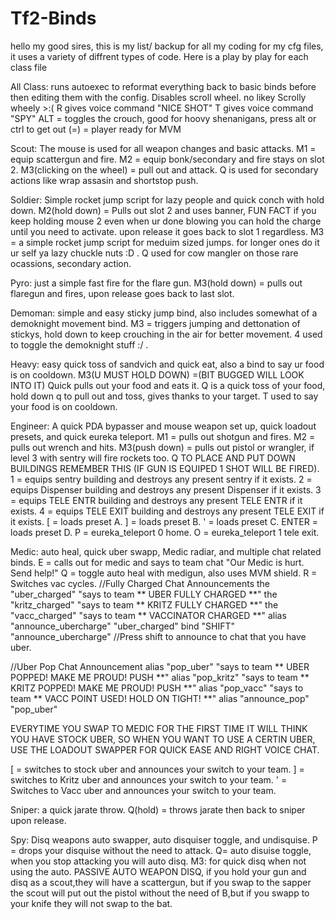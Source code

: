 # Tf2-Binds
hello my good sires, this is my list/ backup for all my coding for my cfg files, it uses a variety of diffrent types of code. Here is a play by play for each class file

All Class: runs autoexec to reformat everything back to basic binds before then editing them with the config. Disables scroll wheel. no likey Scrolly wheely >:(
R gives voice command "NICE SHOT"
T gives voice command "SPY"
ALT = toggles the crouch, good for hoovy shenanigans, press alt or ctrl to get out
(=) = player ready for MVM

Scout: The mouse is used for all weapon changes and basic attacks. 
M1 = equip scattergun and fire. 
M2 = equip bonk/secondary and fire stays on slot 2. 
M3(clicking on the wheel) = pull out and attack. 
Q is used for secondary actions like wrap assasin and shortstop push.

Soldier: Simple rocket jump script for lazy people and quick conch with hold down.
M2(hold down) = Pulls out slot 2 and uses banner, FUN FACT if you keep holding mouse 2 even when ur done blowing you can hold the charge until you need to activate. upon release it goes back to slot 1 regardless.
M3 = a simple rocket jump script for meduim sized jumps. for longer ones do it ur self ya lazy chuckle nuts :D .
Q used for cow mangler on those rare ocassions, secondary action.

Pyro: just a simple fast fire for the flare gun.
M3(hold down) = pulls out flaregun and fires, upon release goes back to last slot.

Demoman: simple and easy sticky jump bind, also includes somewhat of a demoknight movement bind.
M3 = triggers jumping and dettonation of stickys, hold down to keep crouching in the air for better movement.
4 used to toggle the demoknight stuff :/ .

Heavy: easy quick toss of sandvich and quick eat, also a bind to say ur food is on cooldown.
M3(U MUST HOLD DOWN) =(BIT BUGGED WILL LOOK INTO IT) Quick pulls out your food and eats it.
Q is a quick toss of your food, hold down q to pull out and toss, gives thanks to your target.
T used to say your food is on cooldown.

Engineer: A quick PDA bypasser and mouse weapon set up, quick loadout presets, and quick eureka teleport.
M1 = pulls out shotgun and fires.
M2 = pulls out wrench and hits.
M3(push down) = pulls out pistol or wrangler, if level 3 with sentry will fire rockets too.
Q TO PLACE AND PUT DOWN BUILDINGS REMEMBER THIS (IF GUN IS EQUIPED 1 SHOT WILL BE FIRED).
1 = equips sentry building and destroys any present sentry if it exists.
2 = equips Dispenser building and destroys any present Dispenser if it exists.
3 = equips TELE ENTR building and destroys any present TELE ENTR if it exists.
4 = equips TELE EXIT building and destroys any present TELE EXIT if it exists.
[ = loads preset A.
] = loads preset B.
' = loads preset C.
ENTER = loads preset D.
P = eureka_teleport 0 home.
O = eureka_teleport 1 tele exit.

Medic: auto heal, quick uber swapp, Medic radiar, and multiple chat related binds.
E = calls out for medic and says to team chat "Our Medic is hurt. Send help!"
Q = toggle auto heal with medigun, also uses MVM shield.
R = Switches vac cycles.
//Fully Charged Chat Announcements
the "uber_charged" "says to team ** UBER FULLY CHARGED **"
the "kritz_charged" "says to team ** KRITZ FULLY CHARGED **"
the "vacc_charged" "says to team ** VACCINATOR CHARGED **"
alias "announce_ubercharge" "uber_charged"
bind "SHIFT" "announce_ubercharge"	//Press shift to announce to chat that you have uber.

//Uber Pop Chat Announcement
alias "pop_uber" "says to team ** UBER POPPED! MAKE ME PROUD! PUSH **"
alias "pop_kritz" "says to team ** KRITZ POPPED! MAKE ME PROUD! PUSH **"
alias "pop_vacc" "says to team ** VACC POINT USED! HOLD ON TIGHT! **"
alias "announce_pop" "pop_uber"

EVERYTIME YOU SWAP TO MEDIC FOR THE FIRST TIME IT WILL THINK YOU HAVE STOCK UBER, SO WHEN YOU WANT TO USE A CERTIN UBER, USE THE LOADOUT SWAPPER FOR QUICK EASE AND RIGHT VOICE CHAT.

[ = switches to stock uber and announces your switch to your team.
] = switches to Kritz uber and announces your switch to your team.
' = Switches to Vacc uber and announces your switch to your team.

Sniper: a quick jarate throw.
Q(hold) = throws jarate then back to sniper upon release.

Spy: Disq weapons auto swapper, auto disquiser toggle, and undisquise.
P = drops your disquise without the need to attack.
Q= auto disuise toggle, when you stop attacking you will auto disq.
M3: for quick disq when not using the auto.
PASSIVE AUTO WEAPON DISQ, if you hold your gun and disq as a scout,they will have a scattergun, but if you swap to the sapper the scout will put out the pistol without the need of B,but if you swapp to your knife they will not swap to the bat.
